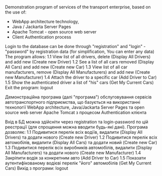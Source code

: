 Demonstration program of services of the transport enterprise,
based on the use of:
- WebApp architecture technology, 
- Java / Jackarta Server Pages
- Apache Tomcat - open source web server
- Client Authentication process

Login to the database can be done through "registration" and "login" - "password"
by registration data (for simplification, You can enter any data)
The program allows:
1.1 View list of all drivers, delete (Display All Drivers)
    and add new (Create new Driver)
1.2 See a list of all cars removed (Display All Cars)
    and add new (Create new Car)
1.3 View list of all car manufacturers, remove (Display All Manufacturers)
    and add new (Create new Manufacturer)
1.4 Attach the driver to a specific car (Add Driver to Car)
1.5 Show the authenticated driver a list of "his" cars (Get My Current Cars)
Exit the program: logout


Демонстраційна програма (далі "програма") обслуговування сервісів автотранспортного підприємства,
що базується на використанні технології WebApp architecture, Java/Jackarta Server Pages 
та open source web server Apache Tomcat з процесом Authentication клієнта

Вхід в БД можна здійсніти через registration та login-password по цій реєстрації
(для спрощення можна вводити будь-які дані).
   Програма дозволяє:
   1.1 Подивитися перелік всіх водіїв, видалити (Display All Drivers) 
       та додати нового (Create new Driver)
   1.2 Подивитися перелік всіх автомобілів, видалити (Display All Cars)
   та додати новий (Create new Car)
   1.3 Подивитися перелік всіх виробників автомобілів, видалити (Display All Manufacturers)
   та додати нового (Create new Manufacturer)
   1.4 Закріпити водія за конкретним авто (Add Driver to Car)
   1.5 Показати аутентифікованому водієві перелік "його" автомобілів (Get My Current Cars)
Вихід з програми: logout